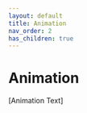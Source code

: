 ```yaml
---
layout: default
title: Animation
nav_order: 2
has_children: true
---
```


# Animation

[Animation Text]
